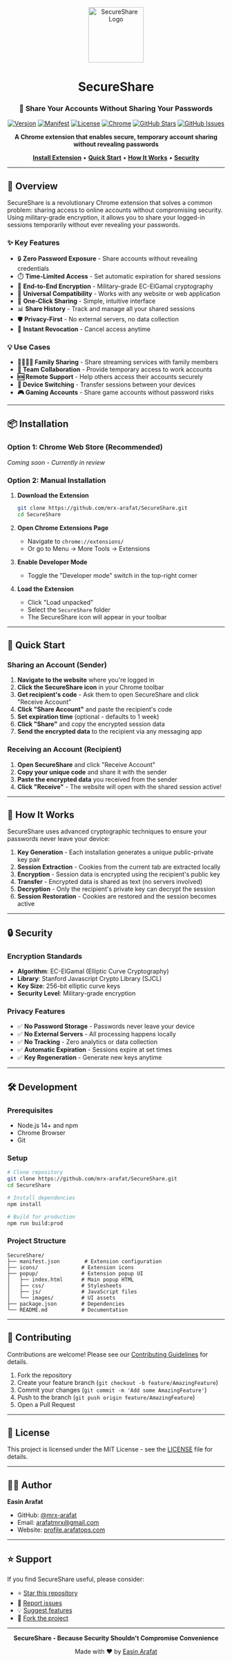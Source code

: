 <div align="center">

<img src="/icons/128.png" width="128" alt="SecureShare Logo">

# SecureShare

### 🔐 Share Your Accounts Without Sharing Your Passwords

  [![Version](https://img.shields.io/badge/version-1.0.0-blue?style=flat-square)](https://github.com/mrx-arafat/SecureShare/releases)
  [![Manifest](https://img.shields.io/badge/manifest-v3-green?style=flat-square)](https://github.com/mrx-arafat/SecureShare/blob/main/manifest.json)
  [![License](https://img.shields.io/badge/license-MIT-purple?style=flat-square)](https://github.com/mrx-arafat/SecureShare/blob/main/LICENSE)
  [![Chrome](https://img.shields.io/badge/platform-Chrome-orange?style=flat-square&logo=google-chrome&logoColor=white)](https://www.google.com/chrome/)
  [![GitHub Stars](https://img.shields.io/github/stars/mrx-arafat/SecureShare?style=flat-square)](https://github.com/mrx-arafat/SecureShare/stargazers)
  [![GitHub Issues](https://img.shields.io/github/issues/mrx-arafat/SecureShare?style=flat-square)](https://github.com/mrx-arafat/SecureShare/issues)

  **A Chrome extension that enables secure, temporary account sharing without revealing passwords**

  [**Install Extension**](#-installation) • [**Quick Start**](#-quick-start) • [**How It Works**](#-how-it-works) • [**Security**](#-security)

</div>

---

## 🎯 Overview

SecureShare is a revolutionary Chrome extension that solves a common problem: sharing access to online accounts without compromising security. Using military-grade encryption, it allows you to share your logged-in sessions temporarily without ever revealing your passwords.

### ✨ Key Features

- 🔒 **Zero Password Exposure** - Share accounts without revealing credentials
- ⏱️ **Time-Limited Access** - Set automatic expiration for shared sessions
- 🔐 **End-to-End Encryption** - Military-grade EC-ElGamal cryptography
- 📱 **Universal Compatibility** - Works with any website or web application
- 🚀 **One-Click Sharing** - Simple, intuitive interface
- 📊 **Share History** - Track and manage all your shared sessions
- 🛡️ **Privacy-First** - No external servers, no data collection
- 🔄 **Instant Revocation** - Cancel access anytime

### 💡 Use Cases

- **👨‍👩‍👧‍👦 Family Sharing** - Share streaming services with family members
- **👥 Team Collaboration** - Provide temporary access to work accounts
- **🆘 Remote Support** - Help others access their accounts securely
- **📱 Device Switching** - Transfer sessions between your devices
- **🎮 Gaming Accounts** - Share game accounts without password risks

---

## 📦 Installation

### Option 1: Chrome Web Store (Recommended)

*Coming soon - Currently in review*

### Option 2: Manual Installation

1. **Download the Extension**

   ```bash
   git clone https://github.com/mrx-arafat/SecureShare.git
   cd SecureShare
   ```
2. **Open Chrome Extensions Page**

   - Navigate to `chrome://extensions/`
   - Or go to Menu → More Tools → Extensions
3. **Enable Developer Mode**

   - Toggle the "Developer mode" switch in the top-right corner
4. **Load the Extension**

   - Click "Load unpacked"
   - Select the `SecureShare` folder
   - The SecureShare icon will appear in your toolbar

---

## 🚀 Quick Start

### Sharing an Account (Sender)

1. **Navigate to the website** where you're logged in
2. **Click the SecureShare icon** in your Chrome toolbar
3. **Get recipient's code** - Ask them to open SecureShare and click "Receive Account"
4. **Click "Share Account"** and paste the recipient's code
5. **Set expiration time** (optional - defaults to 1 week)
6. **Click "Share"** and copy the encrypted session data
7. **Send the encrypted data** to the recipient via any messaging app

### Receiving an Account (Recipient)

1. **Open SecureShare** and click "Receive Account"
2. **Copy your unique code** and share it with the sender
3. **Paste the encrypted data** you received from the sender
4. **Click "Receive"** - The website will open with the shared session active!

---

## 🔧 How It Works

SecureShare uses advanced cryptographic techniques to ensure your passwords never leave your device:

1. **Key Generation** - Each installation generates a unique public-private key pair
2. **Session Extraction** - Cookies from the current tab are extracted locally
3. **Encryption** - Session data is encrypted using the recipient's public key
4. **Transfer** - Encrypted data is shared as text (no servers involved)
5. **Decryption** - Only the recipient's private key can decrypt the session
6. **Session Restoration** - Cookies are restored and the session becomes active

---

## 🔒 Security

### Encryption Standards
- **Algorithm**: EC-ElGamal (Elliptic Curve Cryptography)
- **Library**: Stanford Javascript Crypto Library (SJCL)
- **Key Size**: 256-bit elliptic curve keys
- **Security Level**: Military-grade encryption

### Privacy Features
- ✅ **No Password Storage** - Passwords never leave your device
- ✅ **No External Servers** - All processing happens locally
- ✅ **No Tracking** - Zero analytics or data collection
- ✅ **Automatic Expiration** - Sessions expire at set times
- ✅ **Key Regeneration** - Generate new keys anytime

---

## 🛠️ Development

### Prerequisites
- Node.js 14+ and npm
- Chrome Browser
- Git

### Setup
```bash
# Clone repository
git clone https://github.com/mrx-arafat/SecureShare.git
cd SecureShare

# Install dependencies
npm install

# Build for production
npm run build:prod
```

### Project Structure
```
SecureShare/
├── manifest.json        # Extension configuration
├── icons/              # Extension icons
├── popup/              # Extension popup UI
│   ├── index.html      # Main popup HTML
│   ├── css/            # Stylesheets
│   ├── js/             # JavaScript files
│   └── images/         # UI assets
├── package.json        # Dependencies
└── README.md           # Documentation
```

---

## 🤝 Contributing

Contributions are welcome! Please see our [Contributing Guidelines](CONTRIBUTING.md) for details.

1. Fork the repository
2. Create your feature branch (`git checkout -b feature/AmazingFeature`)
3. Commit your changes (`git commit -m 'Add some AmazingFeature'`)
4. Push to the branch (`git push origin feature/AmazingFeature`)
5. Open a Pull Request

---

## 📄 License

This project is licensed under the MIT License - see the [LICENSE](LICENSE) file for details.

---

## 👨‍💻 Author

**Easin Arafat**
- GitHub: [@mrx-arafat](https://github.com/mrx-arafat)
- Email: [arafatmrx@gmail.com](mailto:arafatmrx@gmail.com)
- Website: [profile.arafatops.com](https://profile.arafatops.com)

---

## ⭐ Support

If you find SecureShare useful, please consider:
- ⭐ [Star this repository](https://github.com/mrx-arafat/SecureShare)
- 🐛 [Report issues](https://github.com/mrx-arafat/SecureShare/issues)
- 💡 [Suggest features](https://github.com/mrx-arafat/SecureShare/issues)
- 🍴 [Fork the project](https://github.com/mrx-arafat/SecureShare/fork)

---

<div align="center">

**SecureShare - Because Security Shouldn't Compromise Convenience**

Made with ❤️ by [Easin Arafat](https://github.com/mrx-arafat)

</div>
